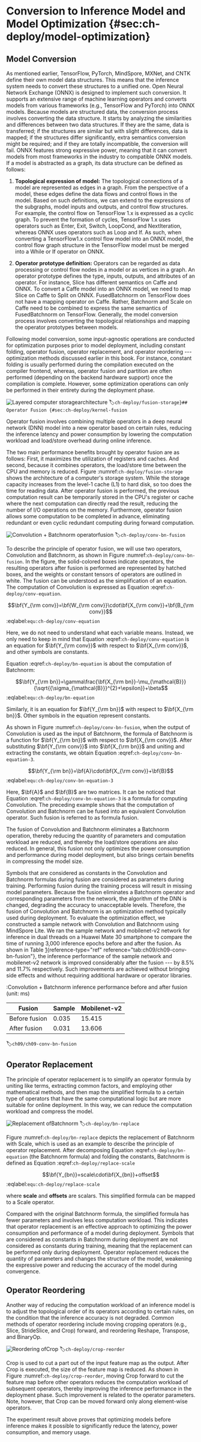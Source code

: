 # Conversion to Inference Model and Model Optimization {#sec:ch-deploy/model-optimization}

## Model Conversion

As mentioned earlier, TensorFlow, PyTorch, MindSpore, MXNet, and CNTK
define their own model data structures. This means that the inference
system needs to convert these structures to a unified one. Open Neural
Network Exchange (ONNX) is designed to implement such conversion. It
supports an extensive range of machine learning operators and converts
models from various frameworks (e.g., TensorFlow and PyTorch) into ONNX
models. Because models are structured data, the conversion process
involves converting the data structure. It starts by analyzing the
similarities and differences between two data structures. If they are
the same, data is transferred; if the structures are similar but with
slight differences, data is mapped; if the structures differ
significantly, extra semantics conversion might be required; and if they
are totally incompatible, the conversion will fail. ONNX features strong
expressive power, meaning that it can convert models from most
frameworks in the industry to compatible ONNX models. If a model is
abstracted as a graph, its data structure can be defined as follows:

1.  **Topological expression of model:** The topological connections of
    a model are represented as edges in a graph. From the perspective of
    a model, these edges define the data flows and control flows in the
    model. Based on such definitions, we can extend to the expressions
    of the subgraphs, model inputs and outputs, and control flow
    structures. For example, the control flow on TensorFlow 1.x is
    expressed as a cyclic graph. To prevent the formation of cycles,
    TensorFlow 1.x uses operators such as Enter, Exit, Switch, LoopCond,
    and NextIteration, whereas ONNX uses operators such as Loop and If.
    As such, when converting a TensorFlow1.x control flow model into an
    ONNX model, the control flow graph structure in the TensorFlow model
    must be merged into a While or If operator on ONNX.

2.  **Operator prototype definition:** Operators can be regarded as data
    processing or control flow nodes in a model or as vertices in a
    graph. An operator prototype defines the type, inputs, outputs, and
    attributes of an operator. For instance, Slice has different
    semantics on Caffe and ONNX. To convert a Caffe model into an ONNX
    model, we need to map Slice on Caffe to Split on ONNX.
    FusedBatchnorm on TensorFlow does not have a mapping operator on
    Caffe. Rather, Batchnorm and Scale on Caffe need to be combined to
    express the same semantics of FusedBatchnorm on TensorFlow.
    Generally, the model conversion process involves converting the
    topological relationships and mapping the operator prototypes
    between models.

Following model conversion, some input-agnostic operations are conducted
for optimization purposes prior to model deployment, including constant
folding, operator fusion, operator replacement, and operator reordering
--- optimization methods discussed earlier in this book. For instance,
constant folding is usually performed during the compilation executed on
the compiler frontend, whereas, operator fusion and partition are often
performed (depending on the backend hardware support) once the
compilation is complete. However, some optimization operations can only
be performed in their entirety during the deployment phase.

![Layered computer storagearchitecture](../img/ch08/ch09-storage.png)
:label:`ch-deploy/fusion-storage}## Operator Fusion {#sec:ch-deploy/kernel-fusion`

Operator fusion involves combining multiple operators in a deep neural
network (DNN) model into a new operator based on certain rules, reducing
the inference latency and power consumption by lowering the computation
workload and load/store overhead during online inference.

The two main performance benefits brought by operator fusion are as
follows: First, it maximizes the utilization of registers and caches.
And second, because it combines operators, the load/store time between
the CPU and memory is reduced. Figure
:numref:`ch-deploy/fusion-storage` shows the architecture of a
computer's storage system. While the storage capacity increases from the
level-1 cache (L1) to hard disk, so too does the time for reading data.
After operator fusion is performed, the previous computation result can
be temporarily stored in the CPU's register or cache where the next
computation can directly read the result, reducing the number of I/O
operations on the memory. Furthermore, operator fusion allows some
computation to be completed in advance, eliminating redundant or even
cyclic redundant computing during forward computation.

![Convolution + Batchnorm operatorfusion](../img/ch08/ch09-conv-bn-fusion.png)
:label:`ch-deploy/conv-bn-fusion`

To describe the principle of operator fusion, we will use two operators,
Convolution and Batchnorm, as shown in Figure
:numref:`ch-deploy/conv-bn-fusion`. In the figure, the
solid-colored boxes indicate operators, the resulting operators after
fusion is performed are represented by hatched boxes, and the weights or
constant tensors of operators are outlined in white. The fusion can be
understood as the simplification of an equation. The computation of
Convolution is expressed as Equation
:eqref:`ch-deploy/conv-equation`.

$$\bf{Y_{\rm conv}}=\bf{W_{\rm conv}}\cdot\bf{X_{\rm conv}}+\bf{B_{\rm conv}}$$ 
:eqlabel:`equ:ch-deploy/conv-equation`

Here, we do not need to understand what each variable means. Instead, we
only need to keep in mind that Equation
:eqref:`ch-deploy/conv-equation` is an equation for
$\bf{Y_{\rm conv}}$ with respect to $\bf{X_{\rm conv}}$, and other
symbols are constants.

Equation
:eqref:`ch-deploy/bn-equation` is about the computation of
Batchnorm:

$$\bf{Y_{\rm bn}}=\gamma\frac{\bf{X_{\rm bn}}-\mu_{\mathcal{B}}}{\sqrt{{\sigma_{\mathcal{B}}}^{2}+\epsilon}}+\beta$$ 
:eqlabel:`equ:ch-deploy/bn-equation`

Similarly, it is an equation for $\bf{Y_{\rm bn}}$ with respect to
$\bf{X_{\rm bn}}$. Other symbols in the equation represent constants.

As shown in Figure
:numref:`ch-deploy/conv-bn-fusion`, when the output of
Convolution is used as the input of Batchnorm, the formula of Batchnorm
is a function for $\bf{Y_{\rm bn}}$ with respect to $\bf{X_{\rm conv}}$.
After substituting $\bf{Y_{\rm conv}}$ into $\bf{X_{\rm bn}}$ and
uniting and extracting the constants, we obtain Equation
:eqref:`ch-deploy/conv-bn-equation-3`.

$$\bf{Y_{\rm bn}}=\bf{A}\cdot\bf{X_{\rm conv}}+\bf{B}$$ 
:eqlabel:`equ:ch-deploy/conv-bn-equation-3`

Here, $\bf{A}$ and $\bf{B}$ are two matrices. It can be noticed that
Equation
:eqref:`ch-deploy/conv-bn-equation-3` is a formula for computing
Convolution. The preceding example shows that the computation of
Convolution and Batchnorm can be fused into an equivalent Convolution
operator. Such fusion is referred to as formula fusion.

The fusion of Convolution and Batchnorm eliminates a Batchnorm
operation, thereby reducing the quantity of parameters and computation
workload are reduced, and thereby the load/store operations are also
reduced. In general, this fusion not only optimizes the power
consumption and performance during model deployment, but also brings
certain benefits in compressing the model size.

Symbols that are considered as constants in the Convolution and
Batchnorm formulas during fusion are considered as parameters during
training. Performing fusion during the training process will result in
missing model parameters. Because the fusion eliminates a Batchnorm
operator and corresponding parameters from the network, the algorithm of
the DNN is changed, degrading the accuracy to unacceptable levels.
Therefore, the fusion of Convolution and Batchnorm is an optimization
method typically used during deployment. To evaluate the optimization
effect, we constructed a sample network with Convolution and Batchnorm
using MindSpore Lite. We ran the sample network and mobilenet-v2 network
for inference in dual threads on a Huawei Mate 30 smartphone to compare
the time of running 3,000 inference epochs before and after the fusion.
As shown in Table
[1](#tab:ch09/ch09-conv-bn-fusion){reference-type="ref"
reference="tab:ch09/ch09-conv-bn-fusion"}, the inference performance of
the sample network and mobilenet-v2 network is improved considerably
after the fusion --- by 8.5% and 11.7% respectively. Such improvements
are achieved without bringing side effects and without requiring
additional hardware or operator libraries.

:Convolution + Batchnorm inference performance before and after fusion (unit: ms)

|Fusion         |  Sample |  Mobilenet-v2 |
|---------------| --------| -------------- |
|Before fusion  |  0.035  |     15.415 |
|After fusion   |  0.031  |     13.606 |
:label:`ch09/ch09-conv-bn-fusion`

## Operator Replacement

The principle of operator replacement is to simplify an operator formula
by uniting like terms, extracting common factors, and employing other
mathematical methods, and then map the simplified formula to a certain
type of operators that have the same computational logic but are more
suitable for online deployment. In this way, we can reduce the
computation workload and compress the model.

![Replacement ofBatchnorm](../img/ch08/ch09-bn-replace.png)
:label:`ch-deploy/bn-replace`

Figure :numref:`ch-deploy/bn-replace` depicts the replacement of
Batchnorm with Scale, which is used as an example to describe the
principle of operator replacement. After decomposing Equation
:eqref:`ch-deploy/bn-equation` (the Batchnorm formula) and
folding the constants, Batchnorm is defined as Equation
:eqref:`ch-deploy/replace-scale`

$$\bf{Y_{bn}}=scale\cdot\bf{X_{bn}}+offset$$ 
:eqlabel:`equ:ch-deploy/replace-scale`

where **scale** and **offsets** are scalars. This simplified formula can
be mapped to a Scale operator.

Compared with the original Batchnorm formula, the simplified formula has
fewer parameters and involves less computation workload. This indicates
that operator replacement is an effective approach to optimizing the
power consumption and performance of a model during deployment. Symbols
that are considered as constants in Batchnorm during deployment are not
considered as constants during training, meaning that the replacement
can be performed only during deployment. Operator replacement reduces
the quantity of parameters and changes the structure of the model,
weakening the expressive power and reducing the accuracy of the model
during convergence.

## Operator Reordering

Another way of reducing the computation workload of an inference model
is to adjust the topological order of its operators according to certain
rules, on the condition that the inference accuracy is not degraded.
Common methods of operator reordering include moving cropping operators
(e.g., Slice, StrideSlice, and Crop) forward, and reordering Reshape,
Transpose, and BinaryOp.

![Reordering ofCrop](../img/ch08/ch09-crop-reorder.png)
:label:`ch-deploy/crop-reorder`

Crop is used to cut a part out of the input feature map as the output.
After Crop is executed, the size of the feature map is reduced. As shown
in Figure :numref:`ch-deploy/crop-reorder`, moving Crop forward to cut the
feature map before other operators reduces the computation workload of
subsequent operators, thereby improving the inference performance in the
deployment phase. Such improvement is related to the operator
parameters. Note, however, that Crop can be moved forward only along
element-wise operators.

The experiment result above proves that optimizing models before
inference makes it possible to significantly reduce the latency, power
consumption, and memory usage.
